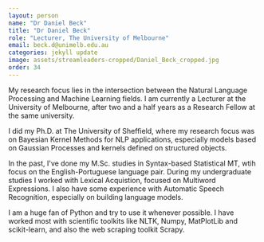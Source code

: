 ```yaml
---
layout: person
name: "Dr Daniel Beck"
title: "Dr Daniel Beck"
role: "Lecturer, The University of Melbourne"
email: beck.d@unimelb.edu.au
categories: jekyll update
image: assets/streamleaders-cropped/Daniel_Beck_cropped.jpg
order: 34
---
```

My research focus lies in the intersection between the Natural Language Processing and Machine Learning fields. I am currently a Lecturer at the University of Melbourne, after two and a half years as a Research Fellow at the same university.

I did my Ph.D. at The University of Sheffield, where my research focus was on Bayesian Kernel Methods for NLP applications, especially models based on Gaussian Processes and kernels defined on structured objects.

In the past, I've done my M.Sc. studies in Syntax-based Statistical MT, wtih focus on the English-Portuguese language pair. During my undergraduate studies I worked with Lexical Acquistion, focused on Multiword Expressions. I also have some experience with Automatic Speech Recognition, especially on building language models.

I am a huge fan of Python and try to use it whenever possible. I have worked most with scientific toolkits like NLTK, Numpy, MatPlotLib and scikit-learn, and also the web scraping toolkit Scrapy.

